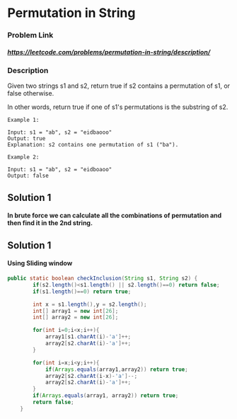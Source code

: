 
#  Permutation in String

### Problem Link 
##### https://leetcode.com/problems/permutation-in-string/description/
### Description
Given two strings s1 and s2, return true if s2 contains a permutation of s1, or false otherwise.

In other words, return true if one of s1's permutations is the substring of s2.
```
Example 1:

Input: s1 = "ab", s2 = "eidbaooo"
Output: true
Explanation: s2 contains one permutation of s1 ("ba").

Example 2:

Input: s1 = "ab", s2 = "eidboaoo"
Output: false
```

## Solution 1

#### In brute force we can calculate all the combinations of permutation and then find it in the 2nd string.

## Solution 1

#### Using Sliding window
```java
public static boolean checkInclusion(String s1, String s2) {
        if(s2.length()<s1.length() || s2.length()==0) return false;
        if(s1.length()==0) return true;

        int x = s1.length(),y = s2.length();
        int[] array1 = new int[26];
        int[] array2 = new int[26];

        for(int i=0;i<x;i++){
            array1[s1.charAt(i)-'a']++;
            array2[s2.charAt(i)-'a']++;
        }

        for(int i=x;i<y;i++){
            if(Arrays.equals(array1,array2)) return true;
            array2[s2.charAt(i-x)-'a']--;
            array2[s2.charAt(i)-'a']++;
        }
        if(Arrays.equals(array1, array2)) return true;
        return false;
    }
```

